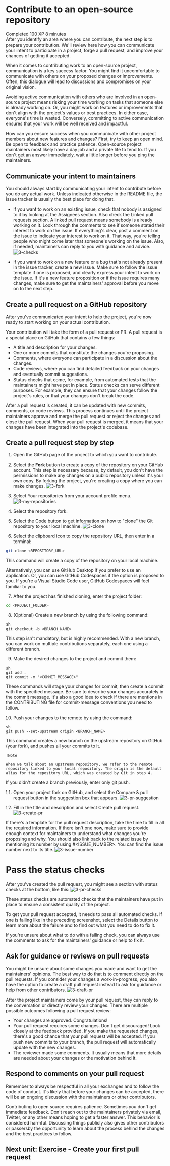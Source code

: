 # Contribute to an open-source repository
Completed 100 XP 8 minutes  
After you identify an area where you can contribute, the next step is to prepare your contribution. We'll review here how you can communicate your intent to participate in a project, forge a pull request, and improve your chances of getting it accepted.

When it comes to contributing work to an open-source project, communication is a key success factor. You might find it uncomfortable to communicate with others on your proposed changes or improvements. Often, this dialogue will lead to discussions and compromises on your original vision.

Avoiding active communication with others who are involved in an open-source project means risking your time working on tasks that someone else is already working on. Or, you might work on features or improvements that don't align with the project's values or best practices. In either case, everyone's time is wasted. Conversely, committing to active communication ensures that your work will be well received and impactful.

How can you ensure success when you communicate with other project members about new features and changes? First, try to keep an open mind. Be open to feedback and practice patience. Open-source project maintainers most likely have a day job and a private life to tend to. If you don't get an answer immediately, wait a little longer before you ping the maintainers.

## Communicate your intent to maintainers
You should always start by communicating your intent to contribute before you do any actual work. Unless indicated otherwise in the README file, the issue tracker is usually the best place for doing that.

- If you want to work on an existing issue, check that nobody is assigned to it by looking at the Assignees section. Also check the Linked pull requests section. A linked pull request means somebody is already working on it. Look through the comments to see if someone stated their interest to work on the issue. If everything's clear, post a comment on the issue to indicate your interest to work on it. That way, you're telling people who might come later that someone's working on the issue. Also, if needed, maintainers can reply to you with guidance and advice.
 ![3-checks](https://github.com/pranjal779/MS-GitHub/assets/50409572/6843482d-97c5-4e05-be0a-7143907aa1b0)

- If you want to work on a new feature or a bug that's not already present in the issue tracker, create a new issue. Make sure to follow the issue template if one is proposed, and clearly express your intent to work on the issue. If it's a new feature proposition or if the issue requires many changes, make sure to get the maintainers' approval before you move on to the next step.

## Create a pull request on a GitHub repository
After you've communicated your intent to help the project, you're now ready to start working on your actual contribution.

Your contribution will take the form of a pull request or PR. A pull request is a special place on GitHub that contains a few things:

- A title and description for your changes.
- One or more commits that constitute the changes you're proposing.
- Comments, where everyone can participate in a discussion about the changes.
- Code reviews, where you can find detailed feedback on your changes and eventually commit suggestions.
- Status checks that come, for example, from automated tests that the maintainers might have put in place. Status checks can serve different purposes. For example, they can ensure that your changes follow the project's rules, or that your changes don't break the code.

After a pull request is created, it can be updated with new commits, comments, or code reviews. This process continues until the project maintainers approve and merge the pull request or reject the changes and close the pull request. When your pull request is merged, it means that your changes have been integrated into the project's codebase.

## Create a pull request step by step
1) Open the GitHub page of the project to which you want to contribute.

2) Select the **Fork** button to create a copy of the repository on your GitHub account. This step is necessary because, by default, you don't have the permissions to make any changes on a public repository unless it's your own copy. By forking the project, you're creating a copy where you can make changes.
![3-fork](https://github.com/pranjal779/MS-GitHub/assets/50409572/85408ab0-e666-46b0-aa78-0a859f643b29)

3) Select Your repositories from your account profile menu.
![3-my-repositories](https://github.com/pranjal779/MS-GitHub/assets/50409572/be8ecc2e-2b05-458d-b274-1524a051db93)

4) Select the repository fork.

5) Select the Code button to get information on how to "clone" the Git repository to your local machine.
![3-clone](https://github.com/pranjal779/MS-GitHub/assets/50409572/faac1400-0ff4-44f2-97db-ea7ba2705c3c)

6) Select the clipboard icon to copy the repository URL, then enter in a terminal:

```sh
git clone <REPOSITORY_URL>
```
This command will create a copy of the repository on your local machine.

Alternatively, you can use GitHub Desktop if you prefer to use an application. Or, you can use GitHub Codespaces if the option is proposed to you. If you're a Visual Studio Code user, GitHub Codespaces will feel familiar to you.

7) After the project has finished cloning, enter the project folder:

```sh
cd <PROJECT_FOLDER>
```

8) (Optional) Create a new branch by using the following command:
```
sh
git checkout -b <BRANCH_NAME>
```
This step isn't mandatory, but is highly recommended. With a new branch, you can work on multiple contributions separately, each one using a different branch.

9) Make the desired changes to the project and commit them:
```
sh
git add .
git commit -m "<COMMIT_MESSAGE>"
```
These commands will stage your changes for commit, then create a commit with the specified message. Be sure to describe your changes accurately in the commit message. It's also a good idea to check if there are mentions in the CONTRIBUTING file for commit-message conventions you need to follow.

10) Push your changes to the remote by using the command:
```
sh
git push --set-upstream origin <BRANCH_NAME>
```
This command creates a new branch on the upstream repository on GitHub (your fork), and pushes all your commits to it.

 ```
 !Note

When we talk about an upstream repository, we refer to the remote repository linked to your local repository. The origin is the default alias for the repository URL, which was created by Git in step 4.
```

If you didn't create a branch previously, enter only git push.

11) Open your project fork on GitHub, and select the Compare & pull request button in the suggestion box that appears.
![3-pr-suggestion](https://github.com/pranjal779/MS-GitHub/assets/50409572/790b9f4c-3a7c-4bf6-a78a-bac824b457b2)

12) Fill in the title and description and select Create pull request.
![3-create-pr](https://github.com/pranjal779/MS-GitHub/assets/50409572/55e817c9-8a8a-48bd-8db4-142e400b13bd)

If there's a template for the pull request description, take the time to fill in all the required information. If there isn't one now, make sure to provide enough context for maintainers to understand what changes you're proposing and why. You should also link back to the related issue by mentioning its number by using #<ISSUE_NUMBER>. You can find the issue number next to its title.
![3-issue-number](https://github.com/pranjal779/MS-GitHub/assets/50409572/2af1a92d-e23d-4fe8-b546-9810eedfa678)

# Pass the status checks
After you've created the pull request, you might see a section with status checks at the bottom, like this:
![3-pr-checks](https://github.com/pranjal779/MS-GitHub/assets/50409572/078876ad-e13a-48e1-bd41-ca9449a24ded)

These status checks are automated checks that the maintainers have put in place to ensure a consistent quality of the project.

To get your pull request accepted, it needs to pass all automated checks. If one is failing like in the preceding screenshot, select the Details button to learn more about the failure and to find out what you need to do to fix it.

If you're unsure about what to do with a failing check, you can always use the comments to ask for the maintainers' guidance or help to fix it.

## Ask for guidance or reviews on pull requests
You might be unsure about some changes you made and want to get the maintainers' opinions. The best way to do that is to comment directly on the pull requests. If you consider your changes a work-in-progress, you also have the option to create a draft pull request instead to ask for guidance or help from other contributors.
![3-draft-pr](https://github.com/pranjal779/MS-GitHub/assets/50409572/5d5a4537-0b31-4925-9a23-38432afcc6ae)

After the project maintainers come by your pull request, they can reply to the conversation or directly review your changes. There are multiple possible outcomes following a pull request review:

- Your changes are approved. Congratulations!
- Your pull request requires some changes. Don't get discouraged! Look closely at the feedback provided. If you make the requested changes, there's a good chance that your pull request will be accepted. If you push new commits to your branch, the pull request will automatically update with the new changes.
- The reviewer made some comments. It usually means that more details are needed about your changes or the motivation behind it.

## Respond to comments on your pull request
Remember to always be respectful in all your exchanges and to follow the code of conduct. It's likely that before your changes can be accepted, there will be an ongoing discussion with the maintainers or other contributors.

Contributing to open source requires patience. Sometimes you don't get immediate feedback. Don't reach out to the maintainers privately via email, Twitter, or any other means hoping to get a faster answer. This behavior is considered harmful. Discussing things publicly also gives other contributors or passersby the opportunity to learn about the process behind the changes and the best practices to follow.

## Next unit: Exercise - Create your first pull request

